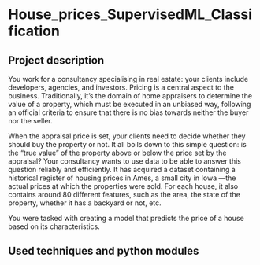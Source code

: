 # House_prices_SupervisedML_Classification
## Project description
You work for a consultancy specialising in real estate: your clients include developers, agencies, and investors. Pricing is a central aspect to the business. Traditionally, it’s the domain of home appraisers to determine the value of a property, which must be executed in an unbiased way, following an official criteria to ensure that there is no bias towards neither the buyer nor the seller.

When the appraisal price is set, your clients need to decide whether they should buy the property or not. It all boils down to this simple question: is the “true value” of the property above or below the price set by the appraisal? Your consultancy wants to use data to be able to answer this question reliably and efficiently. It has acquired a dataset containing a historical register of housing prices in Ames, a small city in Iowa —the actual prices at which the properties were sold. For each house, it also contains around 80 different features, such as the area, the state of the property, whether it has a backyard or not, etc.

You were tasked with creating a model that predicts the price of a house based on its characteristics.

## Used techniques and python modules
